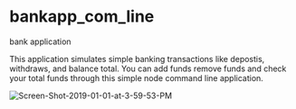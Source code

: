 # bankapp_com_line
bank application 

This application simulates simple banking transactions like depostis, withdraws, and balance total. You can add funds remove funds and check your total funds through this simple node command line application. 

<img src="https://i.ibb.co/VNdFHnw/Screen-Shot-2019-01-01-at-3-59-53-PM.png" alt="Screen-Shot-2019-01-01-at-3-59-53-PM" border="0">
